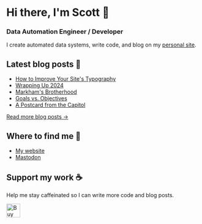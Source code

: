 # Hi there, I'm Scott 👋
### Data Automation Engineer / Developer
I create automated data systems, write code, and blog on my [personal site](https://scottk.mba/).

## Latest blog posts 📝
<!-- BLOG-POST-LIST:START -->
- [How to Improve Your Site&#39;s Typography](http://scottk.mba/how-to-improve-your-sites-typography/)
- [Wrapping Up 2024](http://scottk.mba/wrapping-up-2024/)
- [Markham&#39;s Brotherhood](http://scottk.mba/markhams-brotherhood/)
- [Goals vs. Objectives](http://scottk.mba/goals-vs-objectives/)
- [A Postcard from the Capitol](http://scottk.mba/a-postcard-from-the-capitol/)
<!-- BLOG-POST-LIST:END -->
[Read more blog posts ->](https://scottk.mba/blog/)

## Where to find me 📍

- [My website](https://scottk.mba/)
- [Mastodon](https://fosstodon.org/@scoknig)

## Support my work ☕️
Help me stay caffeinated so I can write more code and blog posts. 

<a href='https://ko-fi.com/U7U8N02ZR' target='_blank'><img height='36' style='border:0px;height:36px;' src='https://storage.ko-fi.com/cdn/kofi3.png?v=3' border='0' alt='Buy Me a Coffee at ko-fi.com' /></a>
